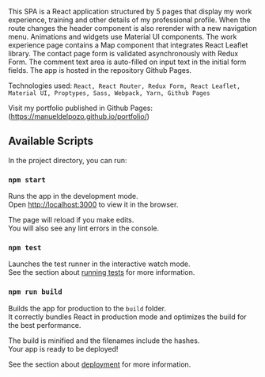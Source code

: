 This SPA is a React application structured by 5 pages that display my work experience, training and other details of my professional profile. When the route changes the header component is also rerender with a new navigation menu. Animations and widgets use Material UI components. The work experience page contains a Map component that integrates React Leaflet library. The contact page form is validated asynchronously with Redux Form. The comment text area is auto-filled on input text in the initial form fields. The app is hosted in the repository Github Pages.

Technologies used: `React, React Router, Redux Form, React Leaflet, Material UI, Proptypes, Sass, Webpack, Yarn, Github Pages`

Visit my portfolio published in Github Pages: (https://manueldelpozo.github.io/portfolio/)

## Available Scripts

In the project directory, you can run:

### `npm start`

Runs the app in the development mode.<br>
Open [http://localhost:3000](http://localhost:3000) to view it in the browser.

The page will reload if you make edits.<br>
You will also see any lint errors in the console.

### `npm test`

Launches the test runner in the interactive watch mode.<br>
See the section about [running tests](https://facebook.github.io/create-react-app/docs/running-tests) for more information.

### `npm run build`

Builds the app for production to the `build` folder.<br>
It correctly bundles React in production mode and optimizes the build for the best performance.

The build is minified and the filenames include the hashes.<br>
Your app is ready to be deployed!

See the section about [deployment](https://facebook.github.io/create-react-app/docs/deployment) for more information.

